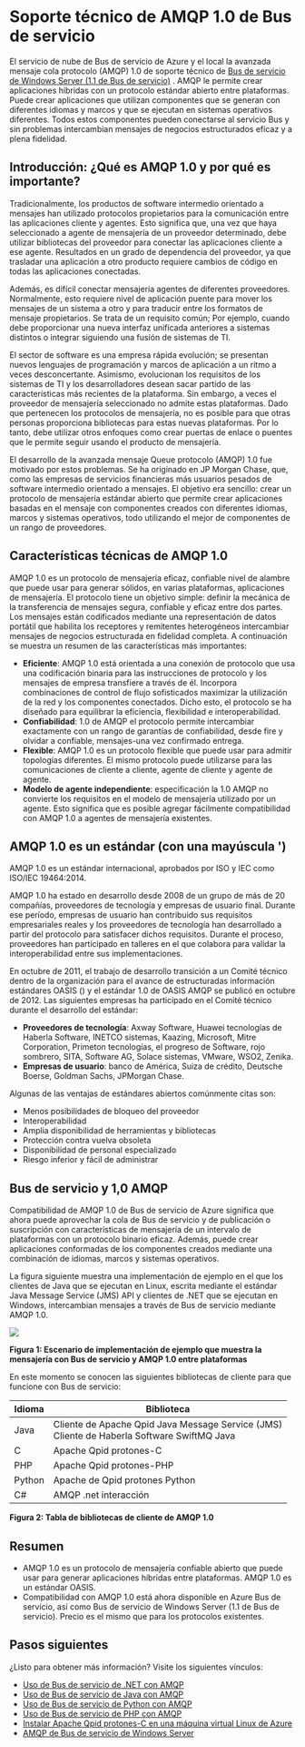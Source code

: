 <properties 
    pageTitle="Información general del servicio Bus AMQP | Microsoft Azure" 
    description="Obtenga información sobre el uso de la avanzada mensaje Queue protocolo (AMQP) 1.0 en Azure." 
    services="service-bus" 
    documentationCenter=".net" 
    authors="sethmanheim" 
    manager="timlt" 
    editor=""/>

<tags 
    ms.service="service-bus" 
    ms.workload="na" 
    ms.tgt_pltfrm="na" 
    ms.devlang="multiple" 
    ms.topic="article" 
    ms.date="09/29/2016" 
    ms.author="sethm"/>



# <a name="amqp-10-support-in-service-bus"></a>Soporte técnico de AMQP 1.0 de Bus de servicio

El servicio de nube de Bus de servicio de Azure y el local la avanzada mensaje cola protocolo (AMQP) 1.0 de soporte técnico de [Bus de servicio de Windows Server (1.1 de Bus de servicio)](https://msdn.microsoft.com/library/dn282144.aspx) . AMQP le permite crear aplicaciones híbridas con un protocolo estándar abierto entre plataformas. Puede crear aplicaciones que utilizan componentes que se generan con diferentes idiomas y marcos y que se ejecutan en sistemas operativos diferentes. Todos estos componentes pueden conectarse al servicio Bus y sin problemas intercambian mensajes de negocios estructurados eficaz y a plena fidelidad.

## <a name="introduction-what-is-amqp-10-and-why-is-it-important"></a>Introducción: ¿Qué es AMQP 1.0 y por qué es importante?

Tradicionalmente, los productos de software intermedio orientado a mensajes han utilizado protocolos propietarios para la comunicación entre las aplicaciones cliente y agentes. Esto significa que, una vez que haya seleccionado a agente de mensajería de un proveedor determinado, debe utilizar bibliotecas del proveedor para conectar las aplicaciones cliente a ese agente. Resultados en un grado de dependencia del proveedor, ya que trasladar una aplicación a otro producto requiere cambios de código en todas las aplicaciones conectadas. 

Además, es difícil conectar mensajería agentes de diferentes proveedores. Normalmente, esto requiere nivel de aplicación puente para mover los mensajes de un sistema a otro y para traducir entre los formatos de mensaje propietarios. Se trata de un requisito común; Por ejemplo, cuando debe proporcionar una nueva interfaz unificada anteriores a sistemas distintos o integrar siguiendo una fusión de sistemas de TI.

El sector de software es una empresa rápida evolución; se presentan nuevos lenguajes de programación y marcos de aplicación a un ritmo a veces desconcertante. Asimismo, evolucionan los requisitos de los sistemas de TI y los desarrolladores desean sacar partido de las características más recientes de la plataforma. Sin embargo, a veces el proveedor de mensajería seleccionado no admite estas plataformas. Dado que pertenecen los protocolos de mensajería, no es posible para que otras personas proporciona bibliotecas para estas nuevas plataformas. Por lo tanto, debe utilizar otros enfoques como crear puertas de enlace o puentes que le permite seguir usando el producto de mensajería.

El desarrollo de la avanzada mensaje Queue protocolo (AMQP) 1.0 fue motivado por estos problemas. Se ha originado en JP Morgan Chase, que, como las empresas de servicios financieras más usuarios pesados de software intermedio orientado a mensajes. El objetivo era sencillo: crear un protocolo de mensajería estándar abierto que permite crear aplicaciones basadas en el mensaje con componentes creados con diferentes idiomas, marcos y sistemas operativos, todo utilizando el mejor de componentes de un rango de proveedores.

## <a name="amqp-10-technical-features"></a>Características técnicas de AMQP 1.0

AMQP 1.0 es un protocolo de mensajería eficaz, confiable nivel de alambre que puede usar para generar sólidos, en varias plataformas, aplicaciones de mensajería. El protocolo tiene un objetivo simple: definir la mecánica de la transferencia de mensajes segura, confiable y eficaz entre dos partes. Los mensajes están codificados mediante una representación de datos portátil que habilita los receptores y remitentes heterogéneos intercambiar mensajes de negocios estructurada en fidelidad completa. A continuación se muestra un resumen de las características más importantes:

*    **Eficiente**: AMQP 1.0 está orientada a una conexión de protocolo que usa una codificación binaria para las instrucciones de protocolo y los mensajes de empresa transfiere a través de él. Incorpora combinaciones de control de flujo sofisticados maximizar la utilización de la red y los componentes conectados. Dicho esto, el protocolo se ha diseñado para equilibrar la eficiencia, flexibilidad e interoperabilidad.
*    **Confiabilidad**: 1.0 de AMQP el protocolo permite intercambiar exactamente con un rango de garantías de confiabilidad, desde fire y olvidar a confiable, mensajes-una vez confirmado entrega.
*    **Flexible**: AMQP 1.0 es un protocolo flexible que puede usar para admitir topologías diferentes. El mismo protocolo puede utilizarse para las comunicaciones de cliente a cliente, agente de cliente y agente de agente.
*    **Modelo de agente independiente**: especificación la 1.0 AMQP no convierte los requisitos en el modelo de mensajería utilizado por un agente. Esto significa que es posible agregar fácilmente compatibilidad con AMQP 1.0 a agentes de mensajería existentes.

## <a name="amqp-10-is-a-standard-with-a-capital-s"></a>AMQP 1.0 es un estándar (con una mayúscula ')

AMQP 1.0 es un estándar internacional, aprobados por ISO y IEC como ISO/IEC 19464:2014.

AMQP 1.0 ha estado en desarrollo desde 2008 de un grupo de más de 20 compañías, proveedores de tecnología y empresas de usuario final. Durante ese período, empresas de usuario han contribuido sus requisitos empresariales reales y los proveedores de tecnología han desarrollado a partir del protocolo para satisfacer dichos requisitos. Durante el proceso, proveedores han participado en talleres en el que colabora para validar la interoperabilidad entre sus implementaciones.

En octubre de 2011, el trabajo de desarrollo transición a un Comité técnico dentro de la organización para el avance de estructuradas información estándares OASIS () y el estándar 1.0 de OASIS AMQP se publicó en octubre de 2012. Las siguientes empresas ha participado en el Comité técnico durante el desarrollo del estándar:

*    **Proveedores de tecnología**: Axway Software, Huawei tecnologías de Haberla Software, INETCO sistemas, Kaazing, Microsoft, Mitre Corporation, Primeton tecnologías, el progreso de Software, rojo sombrero, SITA, Software AG, Solace sistemas, VMware, WSO2, Zenika.
*    **Empresas de usuario**: banco de América, Suiza de crédito, Deutsche Boerse, Goldman Sachs, JPMorgan Chase.

Algunas de las ventajas de estándares abiertos comúnmente citas son:

*    Menos posibilidades de bloqueo del proveedor
*    Interoperabilidad
*    Amplia disponibilidad de herramientas y bibliotecas
*    Protección contra vuelva obsoleta
*    Disponibilidad de personal especializado
*    Riesgo inferior y fácil de administrar

## <a name="amqp-10-and-service-bus"></a>Bus de servicio y 1,0 AMQP

Compatibilidad de AMQP 1.0 de Bus de servicio de Azure significa que ahora puede aprovechar la cola de Bus de servicio y de publicación o suscripción con características de mensajería de un intervalo de plataformas con un protocolo binario eficaz. Además, puede crear aplicaciones conformadas de los componentes creados mediante una combinación de idiomas, marcos y sistemas operativos.

La figura siguiente muestra una implementación de ejemplo en el que los clientes de Java que se ejecutan en Linux, escrita mediante el estándar Java Message Service (JMS) API y clientes de .NET que se ejecutan en Windows, intercambian mensajes a través de Bus de servicio mediante AMQP 1.0.

![][0]

**Figura 1: Escenario de implementación de ejemplo que muestra la mensajería con Bus de servicio y AMQP 1.0 entre plataformas**

En este momento se conocen las siguientes bibliotecas de cliente para que funcione con Bus de servicio:

| Idioma | Biblioteca                                                                       |
|----------|-------------------------------------------------------------------------------|
| Java     | Cliente de Apache Qpid Java Message Service (JMS)<br/>Cliente de Haberla Software SwiftMQ Java |
| C        | Apache Qpid protones-C                                                          |
| PHP      | Apache Qpid protones-PHP                                                        |
| Python   | Apache de Qpid protones Python                                                     |
| C#       | AMQP .net interacción                                                                |

**Figura 2: Tabla de bibliotecas de cliente de AMQP 1.0**

## <a name="summary"></a>Resumen

*    AMQP 1.0 es un protocolo de mensajería confiable abierto que puede usar para generar aplicaciones híbridas entre plataformas. AMQP 1.0 es un estándar OASIS.
*    Compatibilidad con AMQP 1.0 está ahora disponible en Azure Bus de servicio, así como Bus de servicio de Windows Server (1.1 de Bus de servicio). Precio es el mismo que para los protocolos existentes.

## <a name="next-steps"></a>Pasos siguientes

¿Listo para obtener más información? Visite los siguientes vínculos:

- [Uso de Bus de servicio de .NET con AMQP]
- [Uso de Bus de servicio de Java con AMQP]
- [Uso de Bus de servicio de Python con AMQP]
- [Uso de Bus de servicio de PHP con AMQP]
- [Instalar Apache Qpid protones-C en una máquina virtual Linux de Azure]
- [AMQP de Bus de servicio de Windows Server]

[0]: ./media/service-bus-amqp-overview/service-bus-amqp-1.png
[Uso de Bus de servicio de .NET con AMQP]: service-bus-amqp-dotnet.md
[Uso de Bus de servicio de Java con AMQP]: service-bus-amqp-java.md
[Uso de Bus de servicio de Python con AMQP]: service-bus-amqp-python.md
[Uso de Bus de servicio de PHP con AMQP]: service-bus-amqp-php.md
[Instalar Apache Qpid protones-C en una máquina virtual Linux de Azure]: service-bus-amqp-apache.md
[AMQP de Bus de servicio de Windows Server]: https://msdn.microsoft.com/library/dn574799.aspx
